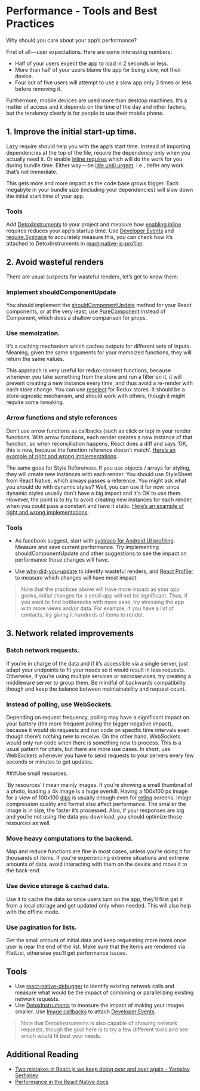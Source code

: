 # Performance - Tools and Best Practices

Why should you care about your app’s performance?

First of all — user expectations. Here are some interesting numbers:
 
* Half of your users expect the app to load in 2 seconds or less. 
* More than half of your users blame the app for being slow, not their device. 
* Four out of five users will attempt to use a slow app only 3 times or less before removing it.

Furthermore, mobile devices are used more than desktop machines. 
It’s a matter of access and it depends on the time of the day and other factors, 
but the tendency clearly is for people to use their mobile phone. 

## 1. Improve the initial start-up time.
Lazy require should help you with the app’s start time. 
Instead of importing dependencies at the top of the file, 
require the dependency only when you actually need it. 
Or enable [inline requires](https://facebook.github.io/react-native/docs/performance#adding-a-packager-config-file) which will do the work for you during bundle time. 
Either way — be [idle until urgent](https://philipwalton.com/articles/idle-until-urgent/), 
i.e., defer any work that’s not immediate. 

This gets more and more impact as the code base grows bigger. 
Each megabyte in your bundle size (including your dependencies) 
will slow down the initial start time of your app.

### Tools

Add [DetoxInstruments](https://github.com/wix/DetoxInstruments) to your project and measure how [enabling inline](https://facebook.github.io/react-native/docs/performance#adding-a-packager-config-file) requires reduces your app’s startup time. 
Use [Developer Events](https://github.com/wix/DetoxInstruments/blob/master/Documentation/DeveloperAPIReferenceEventsJS.md) 
and [require.Systrace](https://facebook.github.io/react-native/docs/performance#investigating-the-loaded-modules) to accurately measure this, 
you can check how it’s attached to DetoxInstruments in [react-native-js-profiler](https://github.com/wix-incubator/react-native-js-profiler/blob/master/src/JSPerfProfiler.js#L77-L99). 

## 2. Avoid wasteful renders

There are usual suspects for wasteful renders, let’s get to know them:

### Implement shouldComponentUpdate

You should implement the [shouldComponentUpdate](https://reactjs.org/docs/react-component.html#shouldcomponentupdate) method for your React components, 
or at the very least, use [PureComponent](https://reactjs.org/docs/react-api.html#reactpurecomponent) instead of Component, 
which does a shallow comparison for props.

### Use memoization. 

It’s a caching mechanism which caches outputs for different sets of inputs. 
Meaning, given the same arguments for your memoized functions, they will return the same values. 

This approach is very useful for redux-connect functions, 
because whenever you take something from the store and run a filter on it, 
it will prevent creating a new instance every time, and thus avoid a re-render with each store change. 
You can use [reselect](https://github.com/reduxjs/reselect) for Redux stores. 
It should be a store-agnostic mechanism, and should work with others, though it might require some tweaking.


### Arrow functions and style references

Don’t use arrow functions as callbacks (such as click or tap) in your render functions. 
With arrow functions, each render creates a new instance of that function, 
so when reconciliation happens, React does a diff and says ‘OK, this is new, 
because the function reference doesn’t match’. [Here’s an example of right and wrong implementations](https://gist.github.com/mbardauskas/da5a7b2d8d296645102ba974fd4c368f).

The same goes for Style References. 
If you use objects / arrays for styling, they will create new instances with each render. 
You should use StyleSheet from React Native, which always passes a reference. 
You might ask what you should do with dynamic styles? 
Well, you can use it for now, since dynamic styles usually don't have a big impact and it's OK to use them. 
However, the point is to try to avoid creating new instances for each render, 
when you could pass a constant and have it static. 
[Here’s an example of right and wrong implementations](https://gist.github.com/mbardauskas/54637d8f91f68aa42fc551481ad69f2b).

### Tools

* As facebook suggest, start with [systrace for Android UI profiling](https://facebook.github.io/react-native/docs/performance#profiling-android-ui-performance-with-systrace). 
Measure and save current performance. Try implementing shouldComponentUpdate and other suggestions to see the impact on performance those changes will have.

* Use [why-did-you-update](https://github.com/maicki/why-did-you-update) to identify wasteful renders, 
and [React Profiler](https://reactjs.org/blog/2018/09/10/introducing-the-react-profiler.html) to measure which changes will have most impact.

> Note that the practices above will have more impact as your app grows, initial changes for a small app will not be significant. Thus, if you want to find bottlenecks with more ease, try stressing the app with more views and/or data. For example, if you have a list of contacts, try giving it hundreds of items to render.

## 3. Network related improvements

### Batch network requests.
 
If you’re in charge of the data and if it’s accessible via a single server, 
just adapt your endpoints to fit your needs so it would result in less requests. 
Otherwise, if you’re using multiple services or microservices, try creating a middleware server to group them.
Be mindful of backwards compatibility though and keep the balance between maintainability and request count.


### Instead of polling, use WebSockets.
 
Depending on request frequency, polling may have a significant impact on your battery 
(the more frequent polling the bigger negative impact), 
because it would do requests and run code on specific time intervals even though there’s nothing new to receive. On the other hand, WebSockets would only run code when there is something new to process. This is a usual pattern for chats, but there are more use cases. In short, use WebSockets whenever you have to send requests to your servers every few seconds or minutes to get updates.

###Use small resources.
 
‘By resources’ I mean mainly images. If you’re showing a small thumbnail of a photo, 
loading a 4k image is a huge overkill. 
Having a 100x100 px image for a view of 100x100 [dips](https://en.wikipedia.org/wiki/Device-independent_pixel) 
is usually enough even for [retina](https://en.wikipedia.org/wiki/Retina_display) screens. Image compression quality and format also affect performance. 
The smaller the image is in size, the faster it’s processed. Also, if your responses are big and you’re not using the data you download, you should optimize those resources as well.

### Move heavy computations to the backend. 

Map and reduce functions are fine in most cases, unless you’re doing it for thousands of items. If you’re experiencing extreme situations and extreme amounts of data, avoid interacting with them on the device and move it to the back-end.

### Use device storage & cached data.
 
Use it to cache the data so once users turn on the app, they’ll first get it from a local storage and get updated only when needed. This will also help with the offline mode.

### Use pagination for lists.
 
Get the small amount of initial data and keep requesting more items once user is near the end of the list. Make sure that the items are rendered via FlatList, otherwise you’ll get performance issues.

## Tools

* Use [react-native-debugger](https://github.com/jhen0409/react-native-debugger) to identify existing network calls and measure what would be the impact of combining or parallelizing existing network requests. 
* Use [DetoxInstruments](https://github.com/wix/DetoxInstruments) to measure the impact of making your images smaller. 
Use [Image callbacks](https://facebook.github.io/react-native/docs/image#onloadend) to attach [Developer Events](https://github.com/wix/DetoxInstruments/blob/master/Documentation/DeveloperAPIReferenceEventsJS.md).

> Note that DetoxInstruments is also capable of showing network requests, though the goal here is to try a few different tools and see which would fit best your needs.

## Additional Reading

* [Two mistakes in React.js we keep doing over and over again - Yaroslav Serhieiev](https://medium.com/wix-engineering/two-mistakes-in-react-js-we-keep-doing-over-and-over-again-b1aea20fb3f0)
* [Performance in the React Native docs](https://facebook.github.io/react-native/docs/next/performance)